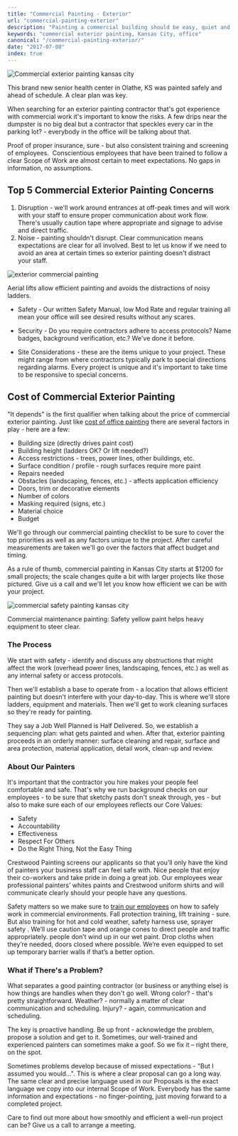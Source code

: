 ```yaml
---
title: "Commercial Painting - Exterior"
url: "commercial-painting-exterior"
description: "Painting a commercial building should be easy, quiet and fast. Call us today for a No Drips, No Drama commercial painting experience! 816-805-4515"
keywords: "commercial exterior painting, Kansas City, office"
canonical: "/commercial-painting-exterior/"
date: "2017-07-08"
index: true
---
```


![Commercial exterior painting kansas city](/images/MN-front-e1485211429554.jpg)

This brand new senior health center in Olathe, KS was painted safely and ahead of schedule. A clear plan was key.

When searching for an exterior painting contractor that's got experience with commercial work it's important to know the risks. A few drips near the dumpster is no big deal but a contractor that speckles every car in the parking lot? - everybody in the office will be talking about that.

Proof of proper insurance, sure - but also consistent training and screening of employees.  Conscientious employees that have been trained to follow a clear Scope of Work are almost certain to meet expectations. No gaps in information, no assumptions.

## Top 5 Commercial Exterior Painting Concerns

1. Disruption - we'll work around entrances at off-peak times and will work with your staff to ensure proper communication about work flow. There's usually caution tape where appropriate and signage to advise and direct traffic.
2. Noise - painting shouldn't disrupt. Clear communication means expectations are clear for all involved. Best to let us know if we need to avoid an area at certain times so exterior painting doesn't distract your staff.

![exterior commercial painting](/images/Lift-1-1024x1024.jpg)

Aerial lifts allow efficient painting and avoids the distractions of noisy ladders.

- Safety - Our written Safety Manual, low Mod Rate and regular training all mean your office will see desired results without any scares.

- Security - Do you require contractors adhere to access protocols? Name badges, background verification, etc.? We've done it before.

- Site Considerations - these are the items unique to your project. These might range from where contractors typically park to special directions regarding alarms. Every project is unique and it's important to take time to be responsive to special concerns.

## Cost of Commercial Exterior Painting

"It depends" is the first qualifier when talking about the price of commercial exterior painting. Just like [cost of office painting](/office-painting-experts/) there are several factors in play - here are a few:

- Building size (directly drives paint cost)
- Building height (ladders OK? Or lift needed?)
- Access restrictions - trees, power lines, other buildings, etc.
- Surface condition / profile - rough surfaces require more paint
- Repairs needed
- Obstacles (landscaping, fences, etc.) - affects application efficiency
- Doors, trim or decorative elements
- Number of colors
- Masking required (signs, etc.)
- Material choice
- Budget

We'll go through our commercial painting checklist to be sure to cover the top priorities as well as any factors unique to the project. After careful measurements are taken we'll go over the factors that affect budget and timing.

As a rule of thumb, commercial painting in Kansas City starts at $1200 for small projects; the scale changes quite a bit with larger projects like those pictured. Give us a call and we'll let you know how efficient we can be with your project.

![commercial safety painting kansas city](/images/Safety-Bollards-300x300.jpg)

Commercial maintenance painting: Safety yellow paint helps heavy equipment to steer clear.

### The Process

We start with safety - identify and discuss any obstructions that might affect the work (overhead power lines, landscaping, fences, etc.) as well as any internal safety or access protocols.

Then we'll establish a base to operate from - a location that allows efficient painting but doesn't interfere with your day-to-day. This is where we'll store ladders, equipment and materials. Then we'll get to work cleaning surfaces so they're ready for painting.

They say a Job Well Planned is Half Delivered. So, we establish a sequencing plan: what gets painted and when. After that, exterior painting proceeds in an orderly manner: surface cleaning and repair, surface and area protection, material application, detail work, clean-up and review.

### About Our Painters

It's important that the contractor you hire makes your people feel comfortable and safe. That's why we run background checks on our employees - to be sure that sketchy pasts don't sneak through, yes - but also to make sure each of our employees reflects our Core Values:

- Safety
- Accountability
- Effectiveness
- Respect For Others
- Do the Right Thing, Not the Easy Thing

Crestwood Painting screens our applicants so that you’ll only have the kind of painters your business staff can feel safe with. Nice people that enjoy their co-workers and take pride in doing a great job. Our employees wear professional painters’ whites paints and Crestwood uniform shirts and will communicate clearly should your people have any questions.

Safety matters so we make sure to [train our employees](/crestwood-people/) on how to safely work in commercial environments. Fall protection training, lift training - sure. But also training for hot and cold weather, safety harness use, sprayer safety . We’ll use caution tape and orange cones to direct people and traffic appropriately. people don’t wind up in our wet paint. Drop cloths when they’re needed, doors closed where possible. We’re even equipped to set up temporary barrier walls if that’s a better option.

### What if There's a Problem?

What separates a good painting contractor (or business or anything else) is how things are handles when they don't go well. Wrong color? - that's pretty straightforward. Weather? - normally a matter of clear communication and scheduling. Injury? - again, communication and scheduling.

The key is proactive handling. Be up front - acknowledge the problem, propose a solution and get to it. Sometimes, our well-trained and experienced painters can sometimes make a goof. So we fix it – right there, on the spot.

Sometimes problems develop because of missed expectations - "But I assumed you would...". This is where a clear proposal can go a long way. The same clear and precise language used in our Proposals is the exact language we copy into our internal Scope of Work. Everybody has the same information and expectations - no finger-pointing, just moving forward to a completed project.

Care to find out more about how smoothly and efficient a well-run project can be? Give us a call to arrange a meeting.

